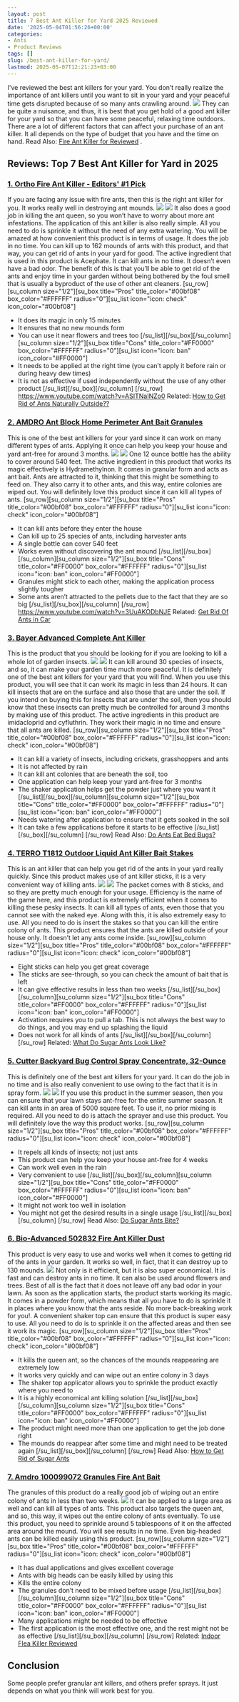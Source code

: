 ```yaml
---
layout: post
title: 7 Best Ant Killer for Yard 2025 Reviewed
date: '2025-05-04T01:56:26+00:00'
categories:
- Ants
- Product Reviews
tags: []
slug: /best-ant-killer-for-yard/
lastmod: 2025-05-07T12:21:23+03:00
---
```


I've reviewed the best ant killers for your yard. You don’t really realize the importance of ant killers until you want to sit in your yard and your peaceful time gets disrupted because of so many ants crawling around.
![](/assets/img/img/)
They can be quite a nuisance, and thus, it is best that you get hold of a good ant killer for your yard so that you can have some peaceful, relaxing time outdoors.
There are a lot of different factors that can affect your purchase of an ant killer. It all depends on the type of budget that you have and the time on hand. Read Also:
[Fire Ant Killer for Reviewed](https://pestpolicy.com/best-fire-ant-killer/)
.
## Reviews: Top 7 Best Ant Killer for Yard in 2025
### [1. Ortho Fire Ant Killer - Editors' #1 Pick](https://www.amazon.com/dp/B000A0UCRG/?tag=p-policy-20)
If you are facing any issue with fire ants, then this is the right ant killer for you. It works really well in destroying ant mounds.
[](https://www.amazon.com/dp/B000A0UCRG/?tag=p-policy-20)
[](https://www.amazon.com/dp/B0015I3ESG/?tag=p-policy-20)
[](https://www.amazon.com/dp/B00E1N07LY/?tag=p-policy-20)
![](/assets/img/e/ir)
[](https://www.amazon.com/dp/B00MV8MWEQ/?tag=p-policy-20)
![](/assets/img/e/ir)
It also does a good job in killing the ant queen, so you won’t have to worry about more ant infestations. The application of this ant killer is also really simple.
All you need to do is sprinkle it without the need of any extra watering. You will be amazed at how convenient this product is in terms of usage.
It does the job in no time. You can kill up to 162 mounds of ants with this product, and that way, you can get rid of ants in your yard for good. The active ingredient that is used in this product is Acephate.
It can kill ants in no time. It doesn’t even have a bad odor. The benefit of this is that you’ll be able to get rid of the ants and enjoy time in your garden without being bothered by the foul smell that is usually a byproduct of the use of other ant cleaners.
[su_row][su_column size="1/2"][su_box title="Pros" title_color="#00bf08" box_color="#FFFFFF" radius="0"][su_list icon="icon: check" icon_color="#00bf08"]
- It does its magic in only 15 minutes
- It ensures that no new mounds form
- You can use it near flowers and trees too
[/su_list][/su_box][/su_column][su_column size="1/2"][su_box title="Cons" title_color="#FF0000" box_color="#FFFFFF" radius="0"][su_list icon="icon: ban" icon_color="#FF0000"]
- It needs to be applied at the right time (you can’t apply it before rain or during heavy dew times)
- It is not as effective if used independently without the use of any other product
[/su_list][/su_box][/su_column] [/su_row]
https://www.youtube.com/watch?v=ASITNaINZo0
Related:
[How to Get Rid of Ants Naturally Outside??](https://pestpolicy.com/how-to-get-rid-of-ants-naturally-outside/)
### [2. AMDRO Ant Block Home Perimeter Ant Bait Granules](https://www.amazon.com/dp/B0015I3ESG/?tag=p-policy-20)
This is one of the best ant killers for your yard since it can work on many different types of ants. Applying it once can help you keep your house and yard ant-free for around 3 months.
[](https://www.amazon.com/dp/B001H1JKSY/?tag=p-policy-20)
[](https://www.amazon.com/dp/B0015I3ESG/?tag=p-policy-20)
[](https://www.amazon.com/dp/B00E1N07LY/?tag=p-policy-20)
![](/assets/img/e/ir)
[](https://www.amazon.com/dp/B00MV8MWEQ/?tag=p-policy-20)
![](/assets/img/e/ir)
One 12 ounce bottle has the ability to cover around 540 feet. The active ingredient in this product that works its magic effectively is Hydramethylnon.
It comes in granular form and acts as ant bait. Ants are attracted to it, thinking that this might be something to feed on. They also carry it to other ants, and this way, entire colonies are wiped out. You will definitely love this product since it can kill all types of ants.
[su_row][su_column size="1/2"][su_box title="Pros" title_color="#00bf08" box_color="#FFFFFF" radius="0"][su_list icon="icon: check" icon_color="#00bf08"]
- It can kill ants before they enter the house
- Can kill up to 25 species of ants, including harvester ants
- A single bottle can cover 540 feet
- Works even without discovering the ant mound
[/su_list][/su_box][/su_column][su_column size="1/2"][su_box title="Cons" title_color="#FF0000" box_color="#FFFFFF" radius="0"][su_list icon="icon: ban" icon_color="#FF0000"]
- Granules might stick to each other, making the application process slightly tougher
- Some ants aren’t attracted to the pellets due to the fact that they are so big
[/su_list][/su_box][/su_column] [/su_row]
https://www.youtube.com/watch?v=3UuAKODbNJE
Related:
[Get Rid Of Ants in Car](https://pestpolicy.com/how-to-get-rid-of-ants-in-car/)
### [3. Bayer Advanced Complete Ant Killer](https://www.amazon.com/dp/B001DKEOK8/?tag=p-policy-20)
This is the product that you should be looking for if you are looking to kill a whole lot of garden insects.
[](https://www.amazon.com/dp/B001DKEOK8/?tag=p-policy-20)
[](https://www.amazon.com/dp/B0015I3ESG/?tag=p-policy-20)
[](https://www.amazon.com/dp/B00E1N07LY/?tag=p-policy-20)
![](/assets/img/e/ir)
[](https://www.amazon.com/dp/B00MV8MWEQ/?tag=p-policy-20)
![](/assets/img/e/ir)
It can kill around 30 species of insects, and so, it can make your garden time much more peaceful. It is definitely one of the best ant killers for your yard that you will find.
When you use this product, you will see that it can work its magic in less than 24 hours. It can kill insects that are on the surface and also those that are under the soil.
If you intend on buying this for insects that are under the soil, then you should know that these insects can pretty much be controlled for around 3 months by making use of this product.
The active ingredients in this product are imidacloprid and cyfluthrin. They work their magic in no time and ensure that all ants are killed.
[su_row][su_column size="1/2"][su_box title="Pros" title_color="#00bf08" box_color="#FFFFFF" radius="0"][su_list icon="icon: check" icon_color="#00bf08"]
- It can kill a variety of insects, including crickets, grasshoppers and ants
- It is not affected by rain
- It can kill ant colonies that are beneath the soil, too
- One application can help keep your yard ant-free for 3 months
- The shaker application helps get the powder just where you want it
[/su_list][/su_box][/su_column][su_column size="1/2"][su_box title="Cons" title_color="#FF0000" box_color="#FFFFFF" radius="0"][su_list icon="icon: ban" icon_color="#FF0000"]
- Needs watering after application to ensure that it gets soaked in the soil
- It can take a few applications before it starts to be effective
[/su_list][/su_box][/su_column] [/su_row]
Read Also:
[Do Ants Eat Bed Bugs?](https://pestpolicy.com/do-ants-eat-bed-bugs/)
### [4. TERRO T1812 Outdoor Liquid Ant Killer Bait Stakes](https://www.amazon.com/dp/B00GRTNRJ4/?tag=p-policy-20)
This is an ant killer that can help you get rid of the ants in your yard really quickly. Since this product makes use of ant killer sticks, it is a very convenient way of killing ants.
[](https://www.amazon.com/dp/B00GRTNRJ4/?tag=p-policy-20)
[](https://www.amazon.com/dp/B0015I3ESG/?tag=p-policy-20)
[](https://www.amazon.com/dp/B00E1N07LY/?tag=p-policy-20)
![](/assets/img/e/ir)
[](https://www.amazon.com/dp/B00MV8MWEQ/?tag=p-policy-20)
![](/assets/img/e/ir)
The packet comes with 8 sticks, and so they are pretty much enough for your usage. Efficiency is the name of the game here, and this product is extremely efficient when it comes to killing these pesky insects.
It can kill all types of ants, even those that you cannot see with the naked eye. Along with this, it is also extremely easy to use. All you need to do is insert the stakes so that you can kill the entire colony of ants. This product ensures that the ants are killed outside of your house only. It doesn’t let any ants come inside.
[su_row][su_column size="1/2"][su_box title="Pros" title_color="#00bf08" box_color="#FFFFFF" radius="0"][su_list icon="icon: check" icon_color="#00bf08"]
- Eight sticks can help you get great coverage
- The sticks are see-through, so you can check the amount of bait that is left
- It can give effective results in less than two weeks
[/su_list][/su_box][/su_column][su_column size="1/2"][su_box title="Cons" title_color="#FF0000" box_color="#FFFFFF" radius="0"][su_list icon="icon: ban" icon_color="#FF0000"]
- Activation requires you to pull a tab. This is not always the best way to do things, and you may end up splashing the liquid
- Does not work for all kinds of ants
[/su_list][/su_box][/su_column] [/su_row]
Related:
[What Do Sugar Ants Look Like?](https://pestpolicy.com/what-do-sugar-ants-look-like/)
### [5. Cutter Backyard Bug Control Spray Concentrate, 32-Ounce](https://www.amazon.com/dp/B000PGE032/?tag=p-policy-20)
This is definitely one of the best ant killers for your yard. It can do the job in no time and is also really convenient to use owing to the fact that it is in spray form.
[](https://www.amazon.com/dp/B000PGE032/?tag=p-policy-20)
[](https://www.amazon.com/dp/B0015I3ESG/?tag=p-policy-20)
[](https://www.amazon.com/dp/B00E1N07LY/?tag=p-policy-20)
![](/assets/img/e/ir)
[](https://www.amazon.com/dp/B00MV8MWEQ/?tag=p-policy-20)
![](/assets/img/e/ir)
If you use this product in the summer season, then you can ensure that your lawn stays ant-free for the entire summer season. It can kill ants in an area of 5000 square feet.
To use it, no prior mixing is required. All you need to do is attach the sprayer and use this product. You will definitely love the way this product works.
[su_row][su_column size="1/2"][su_box title="Pros" title_color="#00bf08" box_color="#FFFFFF" radius="0"][su_list icon="icon: check" icon_color="#00bf08"]
- It repels all kinds of insects; not just ants
- This product can help you keep your house ant-free for 4 weeks
- Can work well even in the rain
- Very convenient to use
[/su_list][/su_box][/su_column][su_column size="1/2"][su_box title="Cons" title_color="#FF0000" box_color="#FFFFFF" radius="0"][su_list icon="icon: ban" icon_color="#FF0000"]
- It might not work too well in isolation
- You might not get the desired results in a single usage
[/su_list][/su_box][/su_column] [/su_row]
Read Also:
[Do Sugar Ants Bite?](https://pestpolicy.com/do-sugar-ants-bite/)
### [6. Bio-Advanced 502832 Fire Ant Killer Dust](https://www.amazon.com/dp/B000HM8J4K/?tag=p-policy-20)
This product is very easy to use and works well when it comes to getting rid of the ants in your garden. It works so well, in fact, that it can destroy up to 130 mounds.
![](/assets/img/e/ir)
Not only is it efficient, but it is also super economical. It is fast and can destroy ants in no time. It can also be used around flowers and trees.
Best of all is the fact that it does not leave off any bad odor in your lawn. As soon as the application starts, the product starts working its magic. It comes in a powder form, which means that all you have to do is sprinkle it in places where you know that the ants reside. No more back-breaking work for you!. A convenient shaker top can ensure that this product is super easy to use. All you need to do is to sprinkle it on the affected areas and then see it work its magic.
[su_row][su_column size="1/2"][su_box title="Pros" title_color="#00bf08" box_color="#FFFFFF" radius="0"][su_list icon="icon: check" icon_color="#00bf08"]
- It kills the queen ant, so the chances of the mounds reappearing are extremely low
- It works very quickly and can wipe out an entire colony in 3 days
- The shaker top applicator allows you to sprinkle the product exactly where you need to
- It is a highly economical ant killing solution
[/su_list][/su_box][/su_column][su_column size="1/2"][su_box title="Cons" title_color="#FF0000" box_color="#FFFFFF" radius="0"][su_list icon="icon: ban" icon_color="#FF0000"]
- The product might need more than one application to get the job done right
- The mounds do reappear after some time and might need to be treated again
[/su_list][/su_box][/su_column] [/su_row]
Read Also:
[How to Get Rid of Sugar Ants](https://pestpolicy.com/how-to-get-rid-of-sugar-ants/)
### [7. Amdro 100099072 Granules Fire Ant Bait](https://www.amazon.com/dp/B002FYMTB2/?tag=p-policy-20)
The granules of this product do a really good job of wiping out an entire colony of ants in less than two weeks.
![](/assets/img/e/ir)
It can be applied to a large area as well and can kill all types of ants. This product also targets the queen ant, and so, this way, it wipes out the entire colony of ants eventually.
To use this product, you need to sprinkle around 5 tablespoons of it on the affected area around the mound. You will see results in no time. Even big-headed ants can be killed easily using this product.
[su_row][su_column size="1/2"][su_box title="Pros" title_color="#00bf08" box_color="#FFFFFF" radius="0"][su_list icon="icon: check" icon_color="#00bf08"]
- It has dual applications and gives excellent coverage
- Ants with big heads can be easily killed by using this
- Kills the entire colony
- The granules don’t need to be mixed before usage
[/su_list][/su_box][/su_column][su_column size="1/2"][su_box title="Cons" title_color="#FF0000" box_color="#FFFFFF" radius="0"][su_list icon="icon: ban" icon_color="#FF0000"]
- Many applications might be needed to be effective
- The first application is the most effective one, and the rest might not be as effective
[/su_list][/su_box][/su_column] [/su_row]
Related:
[Indoor Flea Killer Reviewed](https://pestpolicy.com/best-indoor-flea-killer/)
## Conclusion
Some people prefer granular ant killers, and others prefer sprays. It just depends on what you think will work best for you.
